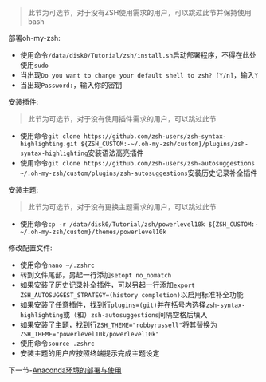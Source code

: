 > 此节为可选节，对于没有ZSH使用需求的用户，可以跳过此节并保持使用bash

部署oh-my-zsh:
* 使用命令`/data/disk0/Tutorial/zsh/install.sh`启动部署程序，不得在此处使用`sudo`
* 当出现`Do you want to change your default shell to zsh? [Y/n]`，输入`Y`
* 当出现`Password:`，输入你的密钥

安装插件:
> 此节为可选节，对于没有使用插件需求的用户，可以跳过此节

* 使用命令`git clone https://github.com/zsh-users/zsh-syntax-highlighting.git ${ZSH_CUSTOM:-~/.oh-my-zsh/custom}/plugins/zsh-syntax-highlighting`安装语法高亮插件
* 使用命令`git clone https://github.com/zsh-users/zsh-autosuggestions ~/.oh-my-zsh/custom/plugins/zsh-autosuggestions`安装历史记录补全插件

安装主题:
> 此节为可选节，对于没有更换主题需求的用户，可以跳过此节

* 使用命令`cp -r /data/disk0/Tutorial/zsh/powerlevel10k ${ZSH_CUSTOM:-~/.oh-my-zsh/custom}/themes/powerlevel10k`

修改配置文件:
* 使用命令`nano ~/.zshrc`
* 转到文件尾部，另起一行添加`setopt no_nomatch`
* 如果安装了历史记录补全插件，可以另起一行添加`export ZSH_AUTOSUGGEST_STRATEGY=(history completion)`以启用标准补全功能
* 如果安装了任意插件，找到行`plugins=(git)`并在括号内选择`zsh-syntax-highlighting`或（和）`zsh-autosuggestions`间隔空格后填入
* 如果安装了主题，找到行`ZSH_THEME="robbyrussell"`将其替换为`ZSH_THEME="powerlevel10k/powerlevel10k"`
* 使用命令`source .zshrc`
* 安装主题的用户应按照终端提示完成主题设定

下一节-[Anaconda环境的部署与使用](https://github.com/alkalimc/H100-Server-Guidebook/blob/main/chapter/general/anaconda.md)
